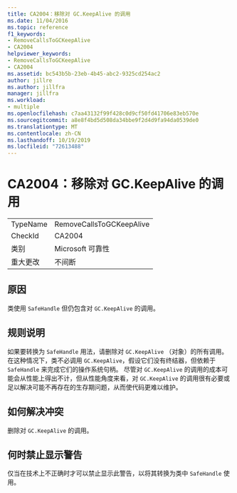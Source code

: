 ```yaml
---
title: CA2004：移除对 GC.KeepAlive 的调用
ms.date: 11/04/2016
ms.topic: reference
f1_keywords:
- RemoveCallsToGCKeepAlive
- CA2004
helpviewer_keywords:
- RemoveCallsToGCKeepAlive
- CA2004
ms.assetid: bc543b5b-23eb-4b45-abc2-9325cd254ac2
author: jillre
ms.author: jillfra
manager: jillfra
ms.workload:
- multiple
ms.openlocfilehash: c7aa43132f99f428c0d9cf50fd41706e83eb570e
ms.sourcegitcommit: a8e8f4bd5d508da34bbe9f2d4d9fa94da0539de0
ms.translationtype: MT
ms.contentlocale: zh-CN
ms.lasthandoff: 10/19/2019
ms.locfileid: "72613488"
---
```

# <a name="ca2004-remove-calls-to-gckeepalive"></a>CA2004：移除对 GC.KeepAlive 的调用

|||
|-|-|
|TypeName|RemoveCallsToGCKeepAlive|
|CheckId|CA2004|
|类别|Microsoft 可靠性|
|重大更改|不间断|

## <a name="cause"></a>原因
类使用 `SafeHandle` 但仍包含对 `GC.KeepAlive` 的调用。

## <a name="rule-description"></a>规则说明
如果要转换为 `SafeHandle` 用法，请删除对 `GC.KeepAlive` （对象）的所有调用。 在这种情况下，类不必调用 `GC.KeepAlive`，假设它们没有终结器，但依赖于 `SafeHandle` 来完成它们的操作系统句柄。  尽管对 `GC.KeepAlive` 的调用的成本可能会从性能上得出不计，但从性能角度来看，对 `GC.KeepAlive` 的调用很有必要或足以解决可能不再存在的生存期问题，从而使代码更难以维护。

## <a name="how-to-fix-violations"></a>如何解决冲突
删除对 `GC.KeepAlive` 的调用。

## <a name="when-to-suppress-warnings"></a>何时禁止显示警告
仅当在技术上不正确时才可以禁止显示此警告，以将其转换为类中 `SafeHandle` 使用。
